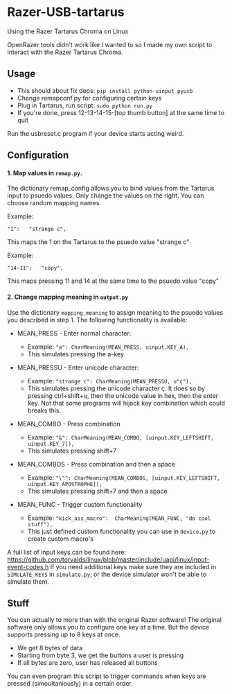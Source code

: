 # Razer-USB-tartarus
Using the Razer Tartarus Chroma on Linux

OpenRazer tools didn't work like I wanted to so I made my own script to interact with the Razer Tartarus Chroma.

## Usage
* This should about fix deps:
`pip install python-uinput pyusb`
* Change remapconf.py for configuring certain keys
* Plug in Tartarus, run script:
`sudo python run.py`
* If you're done, press 12-13-14-15-[top thumb button] at the same time to quit

Run the usbreset.c program if your device starts acting weird.

## Configuration

#### 1. Map values in `remap.py`. 

The dictionary remap_config allows you to bind values from the Tartarus input to psuedo values. Only change the values on the right. You can choose random mapping names.

Example:

`"1":	"strange c",`

This maps the 1 on the Tartarus to the psuedo value "strange c"

Example:

`"14-11":	"copy",`

This maps pressing 11 and 14 at the same time to the psuedo value "copy"

#### 2. Change mapping meaning in `output.py`

Use the dictionary `mapping_meaning` to assign meaning to the psuedo values you described in step 1. The following functionality is available:

* MEAN_PRESS - Enter normal character:
  * Example: `"a": CharMeaning(MEAN_PRESS, uinput.KEY_A),`
  * This simulates pressing the a-key

* MEAN_PRESSU - Enter unicode character:
  * Example: `"strange c": CharMeaning(MEAN_PRESSU, u"ç"),`
  * This simulates pressing the unicode character ç. It does so by pressing ctrl+shift+u, then the unicode value in hex, then the enter key. Not that some programs will hijack key combination which could breaks this.

* MEAN_COMBO - Press combination
  * Example: `"&": CharMeaning(MEAN_COMBO, [uinput.KEY_LEFTSHIFT, uinput.KEY_7]),`
  * This simulates pressing shift+7

* MEAN_COMBOS - Press combination and then a space
  * Example: `"\"": CharMeaning(MEAN_COMBOS, [uinput.KEY_LEFTSHIFT, uinput.KEY_APOSTROPHE]),`
  * This simulates pressing shift+7 and then a space
  
* MEAN_FUNC - Trigger custom functionality
  * Example: `"kick_ass_macro":  CharMeaning(MEAN_FUNC, "do cool stuff"),`
  * This just defined custom functionality you can use in `device.py` to create custom macro's
  
A full list of input keys can be found here:
https://github.com/torvalds/linux/blob/master/include/uapi/linux/input-event-codes.h
If you need additional keys make sure they are included in `SIMULATE_KEYS` in `simulate.py`, or the device simulator won't be able to simulate them.

## Stuff
You can actually to more than with the original Razer software! The original software only allows you to configure one key at a time. But the device supports pressing up to 8 keys at once.

* We get 8 bytes of data
* Starting from byte 3, we get the buttons a user is pressing
* If all bytes are zero, user has released all buttons

You can even program this script to trigger commands when keys are pressed (simoultaniously) in a certain order.
